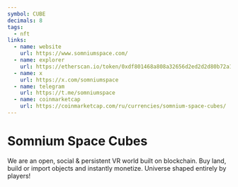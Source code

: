 ```yaml
---
symbol: CUBE
decimals: 8
tags:
  - nft
links:
  - name: website
    url: https://www.somniumspace.com/
  - name: explorer
    url: https://etherscan.io/token/0xdf801468a808a32656d2ed2d2d80b72a129739f4
  - name: x
    url: https://x.com/somniumspace
  - name: telegram
    url: https://t.me/somniumspace
  - name: coinmarketcap
    url: https://coinmarketcap.com/ru/currencies/somnium-space-cubes/
---
```


# Somnium Space Cubes

We are an open, social & persistent VR world built on blockchain. Buy land, build or import objects and instantly monetize. Universe shaped entirely by players!
